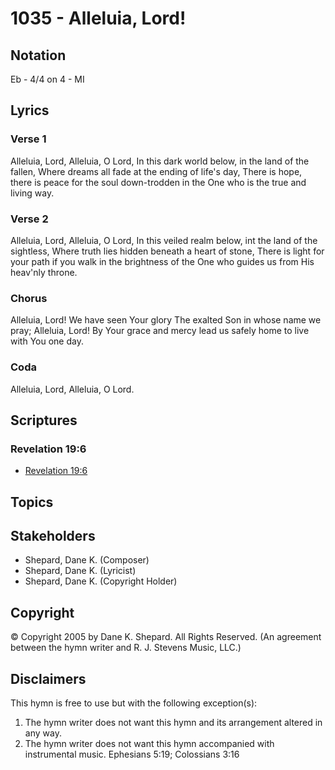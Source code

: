 # 1035 - Alleluia, Lord!

## Notation

Eb - 4/4 on 4 - MI

## Lyrics

### Verse 1

Alleluia, Lord, Alleluia, O Lord, In this dark world below, in the land of the fallen, Where dreams all fade at the ending of life's day, There is hope, there is peace for the soul down-trodden in the One who is the true and living way.

### Verse 2

Alleluia, Lord, Alleluia, O Lord, In this veiled realm below, int the land of the sightless, Where truth lies hidden beneath a heart of stone, There is light for your path if you walk in the brightness of the One who guides us from His heav'nly throne.

### Chorus

Alleluia, Lord! We have seen Your glory  The exalted Son in whose name we pray; Alleluia, Lord! By Your grace and mercy lead us safely home to live with You one day.

### Coda

Alleluia, Lord, Alleluia, O Lord.


## Scriptures

### Revelation 19:6

- [Revelation 19:6](https://www.biblegateway.com/passage/?search=Revelation%2019%3A6)


## Topics


## Stakeholders

- Shepard, Dane K. (Composer)
- Shepard, Dane K. (Lyricist)
- Shepard, Dane K. (Copyright Holder)

## Copyright

© Copyright 2005 by Dane K. Shepard. All Rights Reserved.
(An agreement between the hymn writer and R. J. Stevens Music, LLC.)

## Disclaimers

This hymn is free to use but with the following exception(s):
1. The hymn writer does not want this hymn and its arrangement altered in any way.
2. The hymn writer does not want this hymn accompanied with instrumental music.
Ephesians 5:19; Colossians 3:16


